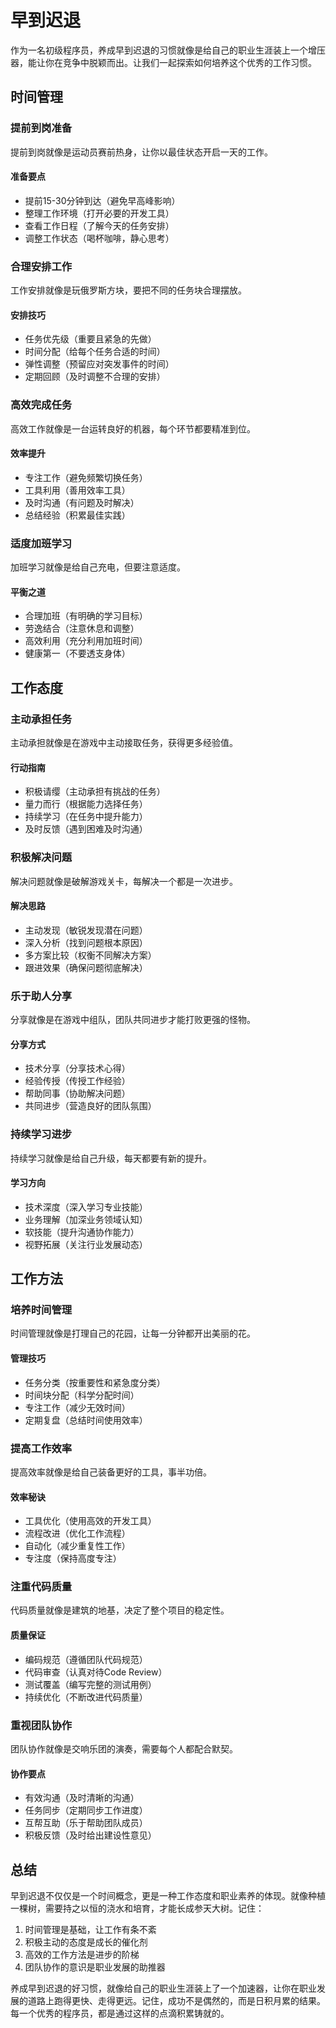 # 早到迟退

作为一名初级程序员，养成早到迟退的习惯就像是给自己的职业生涯装上一个增压器，能让你在竞争中脱颖而出。让我们一起探索如何培养这个优秀的工作习惯。

## 时间管理

### 提前到岗准备

提前到岗就像是运动员赛前热身，让你以最佳状态开启一天的工作。

#### 准备要点
- 提前15-30分钟到达（避免早高峰影响）
- 整理工作环境（打开必要的开发工具）
- 查看工作日程（了解今天的任务安排）
- 调整工作状态（喝杯咖啡，静心思考）

### 合理安排工作

工作安排就像是玩俄罗斯方块，要把不同的任务块合理摆放。

#### 安排技巧
- 任务优先级（重要且紧急的先做）
- 时间分配（给每个任务合适的时间）
- 弹性调整（预留应对突发事件的时间）
- 定期回顾（及时调整不合理的安排）

### 高效完成任务

高效工作就像是一台运转良好的机器，每个环节都要精准到位。

#### 效率提升
- 专注工作（避免频繁切换任务）
- 工具利用（善用效率工具）
- 及时沟通（有问题及时解决）
- 总结经验（积累最佳实践）

### 适度加班学习

加班学习就像是给自己充电，但要注意适度。

#### 平衡之道
- 合理加班（有明确的学习目标）
- 劳逸结合（注意休息和调整）
- 高效利用（充分利用加班时间）
- 健康第一（不要透支身体）

## 工作态度

### 主动承担任务

主动承担就像是在游戏中主动接取任务，获得更多经验值。

#### 行动指南
- 积极请缨（主动承担有挑战的任务）
- 量力而行（根据能力选择任务）
- 持续学习（在任务中提升能力）
- 及时反馈（遇到困难及时沟通）

### 积极解决问题

解决问题就像是破解游戏关卡，每解决一个都是一次进步。

#### 解决思路
- 主动发现（敏锐发现潜在问题）
- 深入分析（找到问题根本原因）
- 多方案比较（权衡不同解决方案）
- 跟进效果（确保问题彻底解决）

### 乐于助人分享

分享就像是在游戏中组队，团队共同进步才能打败更强的怪物。

#### 分享方式
- 技术分享（分享技术心得）
- 经验传授（传授工作经验）
- 帮助同事（协助解决问题）
- 共同进步（营造良好的团队氛围）

### 持续学习进步

持续学习就像是给自己升级，每天都要有新的提升。

#### 学习方向
- 技术深度（深入学习专业技能）
- 业务理解（加深业务领域认知）
- 软技能（提升沟通协作能力）
- 视野拓展（关注行业发展动态）

## 工作方法

### 培养时间管理

时间管理就像是打理自己的花园，让每一分钟都开出美丽的花。

#### 管理技巧
- 任务分类（按重要性和紧急度分类）
- 时间块分配（科学分配时间）
- 专注工作（减少无效时间）
- 定期复盘（总结时间使用效率）

### 提高工作效率

提高效率就像是给自己装备更好的工具，事半功倍。

#### 效率秘诀
- 工具优化（使用高效的开发工具）
- 流程改进（优化工作流程）
- 自动化（减少重复性工作）
- 专注度（保持高度专注）

### 注重代码质量

代码质量就像是建筑的地基，决定了整个项目的稳定性。

#### 质量保证
- 编码规范（遵循团队代码规范）
- 代码审查（认真对待Code Review）
- 测试覆盖（编写完整的测试用例）
- 持续优化（不断改进代码质量）

### 重视团队协作

团队协作就像是交响乐团的演奏，需要每个人都配合默契。

#### 协作要点
- 有效沟通（及时清晰的沟通）
- 任务同步（定期同步工作进度）
- 互帮互助（乐于帮助团队成员）
- 积极反馈（及时给出建设性意见）

## 总结

早到迟退不仅仅是一个时间概念，更是一种工作态度和职业素养的体现。就像种植一棵树，需要持之以恒的浇水和培育，才能长成参天大树。记住：

1. 时间管理是基础，让工作有条不紊
2. 积极主动的态度是成长的催化剂
3. 高效的工作方法是进步的阶梯
4. 团队协作的意识是职业发展的助推器

养成早到迟退的好习惯，就像给自己的职业生涯装上了一个加速器，让你在职业发展的道路上跑得更快、走得更远。记住，成功不是偶然的，而是日积月累的结果。每一个优秀的程序员，都是通过这样的点滴积累铸就的。
